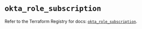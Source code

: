 # `okta_role_subscription`

Refer to the Terraform Registry for docs: [`okta_role_subscription`](https://registry.terraform.io/providers/okta/okta/4.8.0/docs/resources/role_subscription).
